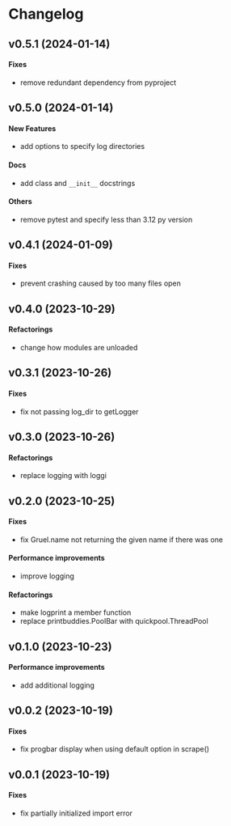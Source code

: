 # Changelog

## v0.5.1 (2024-01-14)

#### Fixes

* remove redundant dependency from pyproject


## v0.5.0 (2024-01-14)

#### New Features

* add options to specify log directories
#### Docs

* add class and `__init__` docstrings
#### Others

* remove pytest and specify less than 3.12 py version


## v0.4.1 (2024-01-09)

#### Fixes

* prevent crashing caused by too many files open


## v0.4.0 (2023-10-29)

#### Refactorings

* change how modules are unloaded

## v0.3.1 (2023-10-26)

#### Fixes

* fix not passing log_dir to getLogger

## v0.3.0 (2023-10-26)

#### Refactorings

* replace logging with loggi

## v0.2.0 (2023-10-25)

#### Fixes

* fix Gruel.name not returning the given name if there was one
#### Performance improvements

* improve logging
#### Refactorings

* make logprint a member function
* replace printbuddies.PoolBar with quickpool.ThreadPool


## v0.1.0 (2023-10-23)

#### Performance improvements

* add additional logging

## v0.0.2 (2023-10-19)

#### Fixes

* fix progbar display when using default option in scrape()


## v0.0.1 (2023-10-19)

#### Fixes

* fix partially initialized import error



